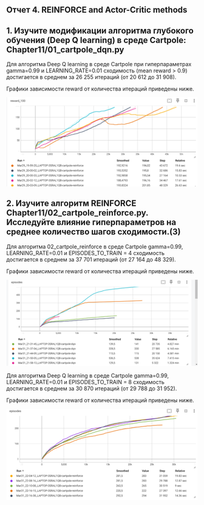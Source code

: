 ## Отчет 4. REINFORCE and Actor-Critic methods

## 1. Изучите модификации алгоритма глубокого обучения (Deep Q learning) в среде Cartpole: Chapter11/01_cartpole_dqn.py

Для алгоритма Deep Q learning в среде Cartpole при гиперпараметрах gamma=0.99 и LEARNING_RATE=0.01 сходимость (mean reward > 0.9) достигается в среднем за 26 255 итераций (от 20 612 до 31 908). 

Графики зависимости reward от количества итераций приведены ниже.

<img src="image/ll1.PNG"/>

## 2. Изучите алгоритм REINFORCE Chapter11/02_cartpole_reinforce.py. Исследуйте влияние гиперпараметров на среднее количество шагов сходимости.(3)

Для алгоритма 02_cartpole_reinforce в среде Cartpole gamma=0.99, LEARNING_RATE=0.01 и EPISODES_TO_TRAIN = 4 сходимость достигается в среднем за 37 701 итераций (от 27 164 до 48 329). 

Графики зависимости reward от количества итераций приведены ниже.

<img src="image/ll2.PNG"/>

Для алгоритма Deep Q learning в среде Cartpole gamma=0.99, LEARNING_RATE=0.01 и EPISODES_TO_TRAIN = 8 сходимость достигается в среднем за 30 870 итераций (от 29 788 до 31 952). 

Графики зависимости reward от количества итераций приведены ниже.

<img src="image/ll3.PNG"/>
